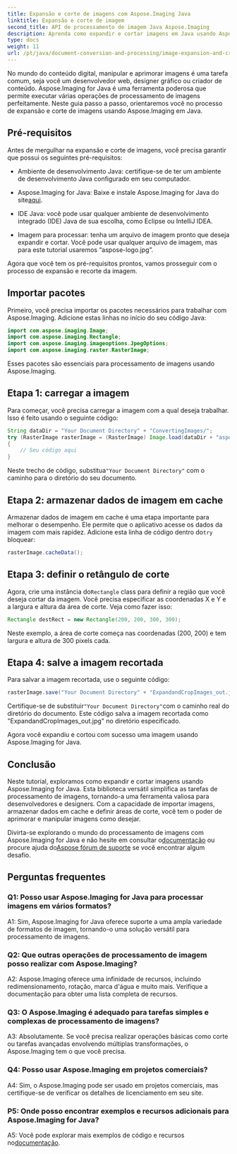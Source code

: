 ```yaml
---
title: Expansão e corte de imagens com Aspose.Imaging Java
linktitle: Expansão e corte de imagem
second_title: API de processamento de imagem Java Aspose.Imaging
description: Aprenda como expandir e cortar imagens em Java usando Aspose.Imaging. Aprimore suas habilidades de processamento de imagens com este guia passo a passo.
type: docs
weight: 11
url: /pt/java/document-conversion-and-processing/image-expansion-and-cropping/
---
```

No mundo do conteúdo digital, manipular e aprimorar imagens é uma tarefa comum, seja você um desenvolvedor web, designer gráfico ou criador de conteúdo. Aspose.Imaging for Java é uma ferramenta poderosa que permite executar várias operações de processamento de imagens perfeitamente. Neste guia passo a passo, orientaremos você no processo de expansão e corte de imagens usando Aspose.Imaging em Java.

## Pré-requisitos

Antes de mergulhar na expansão e corte de imagens, você precisa garantir que possui os seguintes pré-requisitos:

- Ambiente de desenvolvimento Java: certifique-se de ter um ambiente de desenvolvimento Java configurado em seu computador.

-  Aspose.Imaging for Java: Baixe e instale Aspose.Imaging for Java do site[aqui](https://releases.aspose.com/imaging/java/).

- IDE Java: você pode usar qualquer ambiente de desenvolvimento integrado (IDE) Java de sua escolha, como Eclipse ou IntelliJ IDEA.

- Imagem para processar: tenha um arquivo de imagem pronto que deseja expandir e cortar. Você pode usar qualquer arquivo de imagem, mas para este tutorial usaremos “aspose-logo.jpg”.

Agora que você tem os pré-requisitos prontos, vamos prosseguir com o processo de expansão e recorte da imagem.

## Importar pacotes

Primeiro, você precisa importar os pacotes necessários para trabalhar com Aspose.Imaging. Adicione estas linhas no início do seu código Java:

```java
import com.aspose.imaging.Image;
import com.aspose.imaging.Rectangle;
import com.aspose.imaging.imageoptions.JpegOptions;
import com.aspose.imaging.raster.RasterImage;
```

Esses pacotes são essenciais para processamento de imagens usando Aspose.Imaging.

## Etapa 1: carregar a imagem

Para começar, você precisa carregar a imagem com a qual deseja trabalhar. Isso é feito usando o seguinte código:

```java
String dataDir = "Your Document Directory" + "ConvertingImages/";
try (RasterImage rasterImage = (RasterImage) Image.load(dataDir + "aspose-logo.jpg"))
{
    // Seu código aqui
}
```

 Neste trecho de código, substitua`"Your Document Directory"` com o caminho para o diretório do seu documento.

## Etapa 2: armazenar dados de imagem em cache

 Armazenar dados de imagem em cache é uma etapa importante para melhorar o desempenho. Ele permite que o aplicativo acesse os dados da imagem com mais rapidez. Adicione esta linha de código dentro do`try` bloquear:

```java
rasterImage.cacheData();
```

## Etapa 3: definir o retângulo de corte

 Agora, crie uma instância do`Rectangle` class para definir a região que você deseja cortar da imagem. Você precisa especificar as coordenadas X e Y e a largura e altura da área de corte. Veja como fazer isso:

```java
Rectangle destRect = new Rectangle(200, 200, 300, 300);
```

Neste exemplo, a área de corte começa nas coordenadas (200, 200) e tem largura e altura de 300 pixels cada.

## Etapa 4: salve a imagem recortada

Para salvar a imagem recortada, use o seguinte código:

```java
rasterImage.save("Your Document Directory" + "ExpandandCropImages_out.jpg", new JpegOptions(), destRect);
```

 Certifique-se de substituir`"Your Document Directory"`com o caminho real do diretório do documento. Este código salva a imagem recortada como "ExpandandCropImages_out.jpg" no diretório especificado.

Agora você expandiu e cortou com sucesso uma imagem usando Aspose.Imaging for Java.

## Conclusão

Neste tutorial, exploramos como expandir e cortar imagens usando Aspose.Imaging for Java. Esta biblioteca versátil simplifica as tarefas de processamento de imagens, tornando-a uma ferramenta valiosa para desenvolvedores e designers. Com a capacidade de importar imagens, armazenar dados em cache e definir áreas de corte, você tem o poder de aprimorar e manipular imagens como desejar.

 Divirta-se explorando o mundo do processamento de imagens com Aspose.Imaging for Java e não hesite em consultar o[documentação](https://reference.aspose.com/imaging/java/) ou procure ajuda do[Aspose fórum de suporte](https://forum.aspose.com/) se você encontrar algum desafio.

## Perguntas frequentes

### Q1: Posso usar Aspose.Imaging for Java para processar imagens em vários formatos?

A1: Sim, Aspose.Imaging for Java oferece suporte a uma ampla variedade de formatos de imagem, tornando-o uma solução versátil para processamento de imagens.

### Q2: Que outras operações de processamento de imagem posso realizar com Aspose.Imaging?

A2: Aspose.Imaging oferece uma infinidade de recursos, incluindo redimensionamento, rotação, marca d'água e muito mais. Verifique a documentação para obter uma lista completa de recursos.

### Q3: O Aspose.Imaging é adequado para tarefas simples e complexas de processamento de imagens?

A3: Absolutamente. Se você precisa realizar operações básicas como corte ou tarefas avançadas envolvendo múltiplas transformações, o Aspose.Imaging tem o que você precisa.

### Q4: Posso usar Aspose.Imaging em projetos comerciais?

A4: Sim, o Aspose.Imaging pode ser usado em projetos comerciais, mas certifique-se de verificar os detalhes de licenciamento em seu site.

### P5: Onde posso encontrar exemplos e recursos adicionais para Aspose.Imaging for Java?

 A5: Você pode explorar mais exemplos de código e recursos no[documentação](https://reference.aspose.com/imaging/java/).
